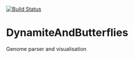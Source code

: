 [![Build Status](https://travis-ci.org/ProgrammingLife2017/DynamiteAndButterflies.svg?branch=master)](https://travis-ci.org/ProgrammingLife2017/DynamiteAndButterflies)

# DynamiteAndButterflies
Genome parser and visualisation
